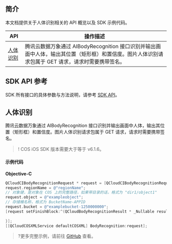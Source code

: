

## 简介

本文档提供关于人体识别相关的 API 概览以及 SDK 示例代码。

| API                                                          | 操作描述                                  |
| ------------------------------------------------------------ | ----------------------------------------- |
| [人体识别](https://cloud.tencent.com/document/product/460/83196) | 腾讯云数据万象通过 AIBodyRecognition 接口识别并输出画面中人体，输出其位置（矩形框）和置信度。图片人体识别请求包属于 GET 请求，请求时需要携带签名。|

## SDK API 参考

SDK 所有接口的具体参数与方法说明，请参考 [SDK API](https://cos-ios-sdk-doc-1253960454.file.myqcloud.com/)。


## 人体识别

腾讯云数据万象通过 AIBodyRecognition 接口识别并输出画面中人体，输出其位置（矩形框）和置信度。图片人体识别请求包属于 GET 请求，请求时需要携带签名。

> ! COS iOS SDK 版本需要大于等于 v6.1.6。

#### 示例代码
**Objective-C**

[//]: # (.cssg-snippet-head-object)
```objective-c
QCloudCIBodyRecognitionRequest * request = [QCloudCIBodyRecognitionRequest new];
request.regionName = @"regionName";
// 对象键，是对象在 COS 上的完整路径，如果带目录的话，格式为 "dir1/object1"
request.object = @"exampleobject";
// 存储桶名称，格式为 BucketName-APPID
request.bucket = @"examplebucket-1250000000";
[request setFinishBlock:^(QCloudBodyRecognitionResult * _Nullable result, NSError * _Nullable error) {
    
}];
[[QCloudCOSXMLService defaultCOSXML] BodyRecognition:request];
```

>?更多完整示例，请前往 [GitHub](https://github.com/tencentyun/cos-snippets/tree/master/iOS/Objc/Examples/cases/BodyOperation.m) 查看。
